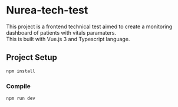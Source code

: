 # Nurea-tech-test

This project is a frontend technical test aimed to create a monitoring dashboard of patients with vitals paramaters.<br/>
This is built with Vue.js 3 and Typescript language.

## Project Setup

```sh
npm install
```

### Compile

```sh
npm run dev
```
